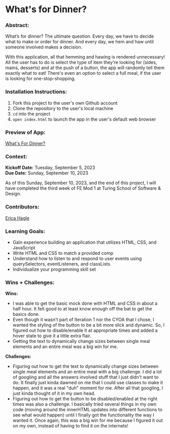 # What's for Dinner?

### Abstract:
[//]: <> (Briefly describe what you built and its features. What problem is the app solving? How does this application solve that problem?)

What’s for dinner? The ultimate question. Every day, we have to decide what to make or order for dinner. And every day, we hem and haw until someone involved makes a decision.

With this application, all that hemming and hawing is rendered unnecessary! All the user has to do is select the type of item they're looking for (sides, mains, desserts) and at the push of a button, the app will randomly tell them exactly what to eat! There's even an option to select a full meal, if the user is looking for one-stop-shopping.

### Installation Instructions:
[//]: <> (What steps does a person have to take to get your app cloned down and running?)

1. Fork this project to the user's own Github account
2. Clone the repository to the user's local machine
3. `cd` into the project
4. `open index.html` to launch the app in the user's default web browser

### Preview of App:
[//]: <> (Provide ONE gif or screenshot of your application - choose the "coolest" piece of functionality to show off.)

[What's For Dinner?](assets/app-preview.png)

### Context:
[//]: <> (Give some context for the project here. How long did you have to work on it? How far into the Turing program are you?)

**Kickoff Date:** Tuesday, September 5, 2023</br>
**Due Date:** Sunday, September 10, 2023

As of this Sunday, September 10, 2023, and the end of this project, I will have completed the third week of FE Mod 1 at Turing School of Software & Design.

### Contributors:
[//]: <> (Who worked on this application? Link to their GitHubs.)

[Erica Hagle](https://github.com/ericahagle)

### Learning Goals:
[//]: <> (What were the learning goals of this project? What tech did you work with?)

- Gain experience building an application that utilizes HTML, CSS, and JavaScript
- Write HTML and CSS to match a provided comp
- Understand how to listen to and respond to user events using querySelectors, eventListeners, and classLists
- Individualize your programming skill set

### Wins + Challenges:
[//]: <> (What are 2-3 wins you have from this project? What were some challenges you faced - and how did you get over them?)

**Wins:**
- I was able to get the basic mock done with HTML and CSS in about a half hour. It felt good to at least know enough off the bat to get the basics done.
- Even though it wasn't part of Iteration 1 nor the CYOA that I chose, I wanted the styling of the button to be a bit more slick and dynamic. So, I figured out how to disable/enable it at appropriate times and added a hover state to give it a little extra flair.
- Getting the text to dynamically change sizes between single meal elements and an entire meal was a big win for me.

**Challenges:**
- Figuring out how to get the text to dynamically change sizes between single meal elements and an entire meal with a big challenge. I did a lot of googling and all the answers involved stuff that I just didn't want to do. It finally just kinda dawned on me that I could use classes to make it happen, and it was a real "duh" moment for me. After all that googling, I just kinda thought of it in my own head.
- Figuring out how to get the button to be disabled/enabled at the right times was also a challenge. I basically tried several things in my own code (moving around the innerHTML updates into different functions to see what would happen) until I finally got the functionality the way I wanted it. Once again, this was a big win for me because I figured it out on my own, instead of having to find it on the internets!
